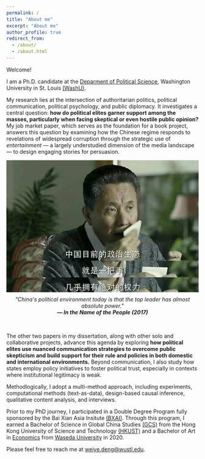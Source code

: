 ```yaml
---
permalink: /
title: "About me"
excerpt: "About me"
author_profile: true
redirect_from: 
  - /about/
  - /about.html
---
```


Welcome! 

I am a Ph.D. candidate at the [Deparment of Political Science](https://polisci.wustl.edu/), Washington University in St. Louis [(WashU)](https://wustl.edu/).

My research lies at the intersection of authoritarian politics, political communication, political psychology, and public diplomacy. It investigates a central question: **how do political elites garner support among the masses, particularly when facing skeptical or even hostile public opinion?** My job market paper, which serves as the foundation for a book project, answers this question by examining how the Chinese regime responds to revelations of widespread corruption through the strategic use of _entertainment_ — a largely understudied dimension of the media landscape — to design engaging stories for persuasion. 

<p align="center" style="display: flex; justify-content: center; flex-wrap: wrap;">
  <img src="/_pages/aboutfigs/Gao_topleader.jpg" width="600" style="margin-bottom: 10px;"><br> 
  <em style="margin-top: 0;">"China's political environment today is that the top leader has almost absolute power."</em><br>
  <em><strong>— In the Name of the People (2017)</strong></em></p><br>

The other two papers in my dissertation, along with other solo and collaborative projects, advance this agenda by exploring **how political elites use nuanced communication strategies to overcome public skepticism and build support for their rule and policies in both domestic and international environments.** Beyond communication, I also study how states employ policy initiatives to foster political trust, especially in contexts where institutional legitimacy is weak.

Methodlogically, I adopt a multi-method approach, including experiments, computational methods (text-as-data), design-based causal inference, qualitative content analysis, and interviews.

Prior to my PhD journey, I participated in a Double Degree Program fully sponsored by the Bai Xian Asia Insitute [(BXAI)](https://www.bxai.org/). Through this program, I earned a Bachelor of Science in Global China Studies [(GCS)](https://www.shss.ust.hk/ug/major/gcs/) from the Hong Kong University of Science and Technology [(HKUST)](https://hkust.edu.hk/) and a Bachelor of Art in [Economics](https://www.waseda.jp/fpse/pse/en/) from [Waseda University](https://www.waseda.jp/top/en/) in 2020.

Please feel free to reach me at [weiye.deng@wustl.edu](weiye.deng@wustl.edu).
